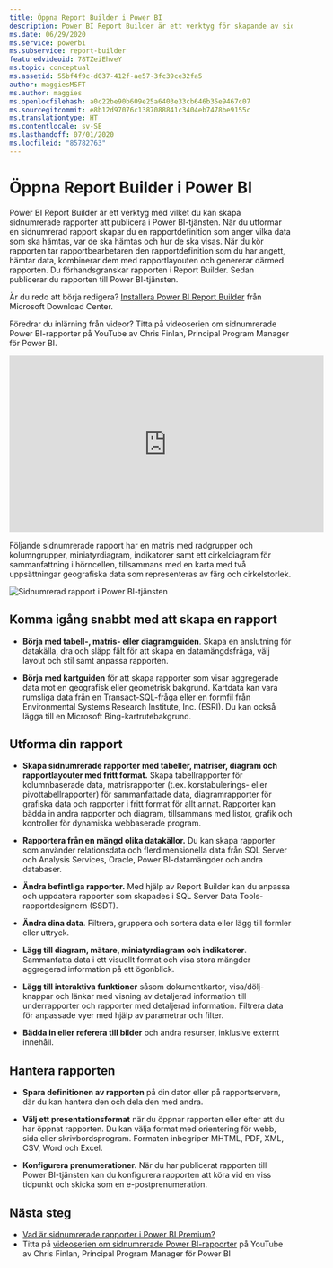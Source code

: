 ```yaml
---
title: Öppna Report Builder i Power BI
description: Power BI Report Builder är ett verktyg för skapande av sidnumrerade rapporter.
ms.date: 06/29/2020
ms.service: powerbi
ms.subservice: report-builder
featuredvideoid: 78TZeiEhveY
ms.topic: conceptual
ms.assetid: 55bf4f9c-d037-412f-ae57-3fc39ce32fa5
author: maggiesMSFT
ms.author: maggies
ms.openlocfilehash: a0c22be90b609e25a6403e33cb646b35e9467c07
ms.sourcegitcommit: e8b12d97076c1387088841c3404eb7478be9155c
ms.translationtype: HT
ms.contentlocale: sv-SE
ms.lasthandoff: 07/01/2020
ms.locfileid: "85782763"
---
```

# <a name="power-bi-report-builder"></a>Öppna Report Builder i Power BI

 Power BI Report Builder är ett verktyg med vilket du kan skapa sidnumrerade rapporter att publicera i Power BI-tjänsten.  När du utformar en sidnumrerad rapport skapar du en rapportdefinition som anger vilka data som ska hämtas, var de ska hämtas och hur de ska visas. När du kör rapporten tar rapportbearbetaren den rapportdefinition som du har angett, hämtar data, kombinerar dem med rapportlayouten och genererar därmed rapporten. Du förhandsgranskar rapporten i Report Builder. Sedan publicerar du rapporten till Power BI-tjänsten.
 
Är du redo att börja redigera? [Installera Power BI Report Builder](https://aka.ms/pbireportbuilder) från Microsoft Download Center.

Föredrar du inlärning från videor? Titta på videoserien om sidnumrerade Power BI-rapporter på YouTube av Chris Finlan, Principal Program Manager för Power BI.

<iframe width="560" height="315" src="https://www.youtube.com/embed/78TZeiEhveY?list=PLx7LcKtN_gq-JVzM6L8xNNxX7kts-KflJ" frameborder="0" allowfullscreen></iframe>

Följande sidnumrerade rapport har en matris med radgrupper och kolumngrupper, miniatyrdiagram, indikatorer samt ett cirkeldiagram för sammanfattning i hörncellen, tillsammans med en karta med två uppsättningar geografiska data som representeras av färg och cirkelstorlek.  

![Sidnumrerad rapport i Power BI-tjänsten](media/report-builder-power-bi/report-builder-get-started-paginated-report.png)

##  <a name="jump-start-report-creation"></a><a name="JumpStartReptCreation"></a> Komma igång snabbt med att skapa en rapport  
 
-   **Börja med tabell-, matris- eller diagramguiden**. Skapa en anslutning för datakälla, dra och släpp fält för att skapa en datamängdsfråga, välj layout och stil samt anpassa rapporten.  
  
-   **Börja med kartguiden** för att skapa rapporter som visar aggregerade data mot en geografisk eller geometrisk bakgrund. Kartdata kan vara rumsliga data från en Transact-SQL-fråga eller en formfil från Environmental Systems Research Institute, Inc. (ESRI). Du kan också lägga till en Microsoft Bing-kartrutebakgrund.  

##  <a name="design-your-report"></a><a name="DesignRept"></a> Utforma din rapport  
  
-   **Skapa sidnumrerade rapporter med tabeller, matriser, diagram och rapportlayouter med fritt format.** Skapa tabellrapporter för kolumnbaserade data, matrisrapporter (t.ex. korstabulerings- eller pivottabellrapporter) för sammanfattade data, diagramrapporter för grafiska data och rapporter i fritt format för allt annat. Rapporter kan bädda in andra rapporter och diagram, tillsammans med listor, grafik och kontroller för dynamiska webbaserade program.  
  
-   **Rapportera från en mängd olika datakällor.** Du kan skapa rapporter som använder relationsdata och flerdimensionella data från SQL Server och Analysis Services, Oracle, Power BI-datamängder och andra databaser.  
  
-   **Ändra befintliga rapporter.** Med hjälp av Report Builder kan du anpassa och uppdatera rapporter som skapades i SQL Server Data Tools-rapportdesignern (SSDT).  
  
-   **Ändra dina data**. Filtrera, gruppera och sortera data eller lägg till formler eller uttryck.  

-   **Lägg till diagram, mätare, miniatyrdiagram och indikatorer**. Sammanfatta data i ett visuellt format och visa stora mängder aggregerad information på ett ögonblick.  
  
-   **Lägg till interaktiva funktioner** såsom dokumentkartor, visa/dölj-knappar och länkar med visning av detaljerad information till underrapporter och rapporter med detaljerad information. Filtrera data för anpassade vyer med hjälp av parametrar och filter.  
  
-   **Bädda in eller referera till bilder** och andra resurser, inklusive externt innehåll.  
  
##  <a name="manage-your-report"></a><a name="ManageRpt"></a> Hantera rapporten  
  
-   **Spara definitionen av rapporten** på din dator eller på rapportservern, där du kan hantera den och dela den med andra.  
  
-   **Välj ett presentationsformat** när du öppnar rapporten eller efter att du har öppnat rapporten. Du kan välja format med orientering för webb, sida eller skrivbordsprogram. Formaten inbegriper MHTML, PDF, XML, CSV, Word och Excel.  
  
-   **Konfigurera prenumerationer.** När du har publicerat rapporten till Power BI-tjänsten kan du konfigurera rapporten att köra vid en viss tidpunkt och skicka som en e-postprenumeration.  

## <a name="next-steps"></a>Nästa steg

- [Vad är sidnumrerade rapporter i Power BI Premium?](paginated-reports-report-builder-power-bi.md)
- Titta på [videoserien om sidnumrerade Power BI-rapporter](https://www.youtube.com/watch?v=78TZeiEhveY&list=PLx7LcKtN_gq-JVzM6L8xNNxX7kts-KflJ) på YouTube av Chris Finlan, Principal Program Manager för Power BI

